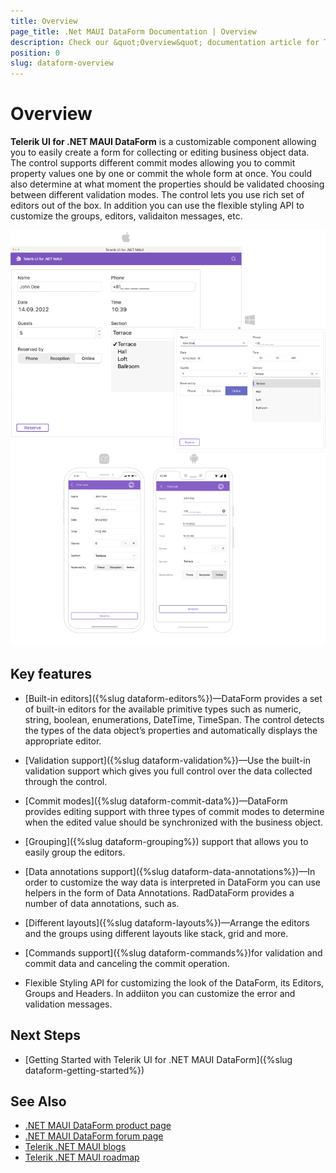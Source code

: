 ```yaml
---
title: Overview
page_title: .Net MAUI DataForm Documentation | Overview
description: Check our &quot;Overview&quot; documentation article for Telerik .NET MAUI DataForm control.
position: 0
slug: dataform-overview
---
```


# Overview

**Telerik UI for .NET MAUI DataForm** is a customizable component allowing you to easily create a form for collecting or editing business object data. The control supports different commit modes allowing you to commit property values one by one or commit the whole form at once. You could also determine at what moment the properties should be validated choosing between different validation modes. The control lets you use rich set of editors out of the box. In addition you can use the flexible styling API to customize the groups, editors, validaiton messages, etc. 

![RadDataForm Overview](images/dataform-overview.png)

## Key features

* [Built-in editors]({%slug dataform-editors%})&mdash;DataForm provides a set of built-in editors for the available primitive types such as numeric, string, boolean, enumerations, DateTime, TimeSpan. The control detects the types of the data object’s properties and automatically displays the appropriate editor.  

* [Validation support]({%slug dataform-validation%})&mdash;Use the built-in validation support which gives you full control over the data collected through the control.

* [Commit modes]({%slug dataform-commit-data%})&mdash;DataForm provides editing support with three types of commit modes to determine when the edited value should be synchronized with the business object.

* [Grouping]({%slug dataform-grouping%}) support that allows you to easily group the editors.

* [Data annotations support]({%slug dataform-data-annotations%})&mdash;In order to customize the way data is interpreted in DataForm you can use helpers in the form of Data Annotations. RadDataForm provides a number of data annotations, such as.

* [Different layouts]({%slug dataform-layouts%})&mdash;Arrange the editors and the groups using different layouts like stack, grid and more.

* [Commands support]({%slug dataform-commands%})for validation and commit data and canceling the commit operation.

* Flexible Styling API for customizing the look of the DataForm, its Editors, Groups and Headers. In addiiton you can customize the error and validation messages.

## Next Steps

- [Getting Started with Telerik UI for .NET MAUI DataForm]({%slug dataform-getting-started%})

## See Also

- [.NET MAUI DataForm product page](https://www.telerik.com/maui-ui/dataform)
- [.NET MAUI DataForm forum page](https://www.telerik.com/forums/maui?tagId=1853)
- [Telerik .NET MAUI blogs](https://www.telerik.com/blogs/tag/.net-maui)
- [Telerik .NET MAUI roadmap](https://www.telerik.com/support/whats-new/maui-ui/roadmap)

